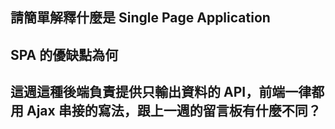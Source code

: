 ## 請簡單解釋什麼是 Single Page Application


## SPA 的優缺點為何


## 這週這種後端負責提供只輸出資料的 API，前端一律都用 Ajax 串接的寫法，跟上一週的留言板有什麼不同？

